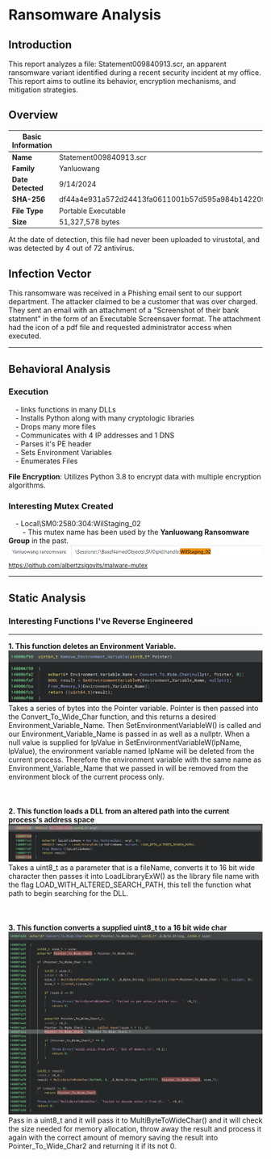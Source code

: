# Ransomware Analysis

## Introduction
This report analyzes a file: Statement009840913.scr, an apparent ransomware variant identified during a recent security incident at my office.  This report aims to outline its behavior, encryption mechanisms, and mitigation strategies.  

## Overview
| Basic Information |  |
| ----------------- | ---------------- |
| **Name** | Statement009840913.scr |
| **Family** | Yanluowang |
| **Date Detected** | 9/14/2024 |
| **SHA-256** | df44a4e931a572d24413fa0611001b57d595a984b14220f2996e83b582a2d901 |
| **File Type**  | Portable Executable  |
| **Size**  | 51,327,578 bytes  |

 At the date of detection, this file had never been uploaded to virustotal, and was detected by 4 out of 72 antivirus. 

 ## Infection Vector

 This ransomware was received in a Phishing email sent to our support department.  The attacker claimed to be a customer that was over charged. They sent an email with an attachment of a "Screenshot of their bank statment" in the form of an Executable Screensaver format.  The attachment had the icon of a pdf file and requested administrator access when executed.  

__________________________________________________________________________________________________________  

 ## Behavioral Analysis   

 ### Execution
 &emsp;- links functions in many DLLs  
 &emsp;- Installs Python along with many cryptologic libraries  
 &emsp;- Drops many more files  
 &emsp;- Communicates with 4 IP addresses and 1 DNS  
 &emsp;- Parses it's PE header  
 &emsp;- Sets Environment Variables  
 &emsp;- Enumerates Files  
 
 **File Encryption**: Utilizes Python 3.8 to encrypt data with multiple encryption algorithms.
 
 ### Interesting Mutex Created    
 &emsp;- Local\SM0:2580:304:WilStaging_02  
 &emsp;&emsp;- This mutex name has been used by the **Yanluowang Ransomware Group** in the past.  
![alt text](https://github.com/EvanJ4536/Ransomware-Analysis/blob/main/pngs/mutex.png?raw=true)
<sub>https://github.com/albertzsigovits/malware-mutex</sub>

__________________________________________________________________________________________________________

 ## Static Analysis  
 ### Interesting Functions I've Reverse Engineered    
 _________________________________________________________________________________________________________
 **1. This function deletes an Environment Variable.**
 ![alt text](https://github.com/EvanJ4536/Ransomware-Analysis/blob/main/pngs/remove_env_var.png?raw=true)   
 Takes a series of bytes into the Pointer variable. Pointer is then passed into the Convert_To_Wide_Char function, and this returns a desired Environment_Variable_Name.  Then SetEnvironmentVariableW() is called and our Environment_Variable_Name is passed in as well as a nullptr.  When a null value is supplied for lpValue in SetEnvironmentVariableW(lpName, lpValue), the environment variable named lpName will be deleted from the current process. Therefore the environment variable with the same name as Environment_Variable_Name that we passed in will be removed from the environment block of the current process only.  
<br/>
<br/>  
 **2. This function loads a DLL from an altered path into the current process's address space**
 ![alt text](https://github.com/EvanJ4536/Ransomware-Analysis/blob/main/pngs/DLL-side-loading.png?raw=true)  
 Takes a uint8_t as a parameter that is a fileName, converts it to 16 bit wide character then passes it into LoadLibraryExW() as the library file name with the flag LOAD_WITH_ALTERED_SEARCH_PATH, this tell the function what path to begin searching for the DLL.  
<br/>
<br/>  
  **3. This function converts a supplied uint8_t to a 16 bit wide char**
 ![alt text](https://github.com/EvanJ4536/Ransomware-Analysis/blob/main/pngs/Convert_to_wide_char.png?raw=true)  
  Pass in a uint8_t and it will pass it to MultiByteToWideChar() and it will check the size needed for memory allocation, throw away the result and process it again with the correct amount of memory saving the result into Pointer_To_Wide_Char2 and returning it if its not 0.  
<br/>
<br/>  
  
